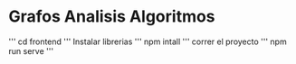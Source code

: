 # Grafos Analisis Algoritmos
 
'''
cd frontend
'''
Instalar librerias
'''
npm intall
'''
correr el proyecto
'''
npm run serve
'''